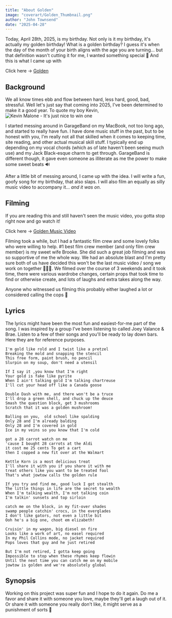 ```yaml
---
title: "About Golden"
image: "coverart/Golden_Thumbnail.png"
author: "John Townsend"
date: "2025-04-28"
---
```


Today, April 28th, 2025, is my birthday. Not only is it my birthday, it's actually my golden birthday! What is a golden birthday? I guess it's when the day of the month of your birth aligns with the age you are turning... but that definition wasn't cutting it for me, I wanted something special 🎉 And this is what I came up with

Click here -> [Golden](https://jowtow.dev/music/golden)

## Background

We all know times ebb and flow between hard, less hard, good, bad, stressful. Well let's just say that coming into 2025, I've been determined to make it a good year. To quote my boy Kevin,
![Kevin Malone - It's just nice to win one](/blogphotos/kevin_malone.gif)

I started messing around in GarageBand on my MacBook, not too long ago, and started to really have fun. I have done music stuff in the past, but to be honest with you, I'm really not all that skilled when it comes to keeping time, site reading, and other actual musical skill stuff. I typically end up depending on my vocal chords (which as of late haven't been seeing much use) and my Jack Black-esque charm to get through. GarageBand is different though, it gave even someone as illiterate as me the power to make some sweet beats 🔊

After a little bit of messing around, I came up with the idea. I will write a fun, goofy song for my birthday, that also slaps. I will also film an equally as silly music video to accompany it... _and it was on_.

## Filming

If you are reading this and still haven't seen the music video, you gotta stop right now and go watch it!

Click here -> [Golden Music Video](https://youtu.be/twjHrQTQwPs?si=_tEUFoD2R4jYTZzs)

Filming took a while, but I had a fantastic film crew and some lovely folks who were willing to help. #1 best film crew member (and only film crew member) is my sweet wife Brooke. She did such a great job filming and was so supportive of me the whole way. We had an absolute blast and I'm pretty sure both of us have decided this won't be the last music video / song we work on together 😤😤😤. We filmed over the course of 3 weekends and it took time, there were various wardrobe changes, certain props that took time to find or otherwise create, and lots of laughs and extra takes along the way.

Anyone who witnessed us filming this probably either laughed a lot or considered calling the cops 🤣

## Lyrics

The lyrics might have been the most fun and easiest-for-me part of the song. I was inspired by a group I've been listening to called Joey Valance & Brae. Listen to a few of their songs and you'll be ready to lay down bars. Here they are for reference purposes.

```
I'm gold like rold and I twist like a pretzel
Breaking the mold and snapping the stencil
This free form, paint brush, no pencil
Slurpin on my soup, don't need a utensil

If I say it ,you know that I'm right
Your gold is fake like pyrite
When I ain't talking gold I'm talking chartreuse
I'll cut your head off like a Canada goose

Double Dash with me, and there won't be a truce
I'll drop a green shell, and chuck up the deuce
Smash the question block, get 3 mushrooms
Scratch that it was a golden mushroom!

Balling on you,  old school like spalding
Only 28 and I'm already balding
Only 28 and I'm covered in gold
Ice in my veins so you know that I'm cold

got a 28 carrot watch on me
'cause I bought 28 carrots at the Aldi
it cost me 25 cents To get a cart
then I copped a new fit over at the Walmart

Kettle Korn is a most delicious treat
I'll share it with you if you share it with me
treat others like you want to be treated fool
That's what jowtow calls the golden rule

If you try and find me, good luck I got stealth
The little things in life are the secret to wealth
When I'm talking wealth, I'm not talking coin
I'm talkin' sunsets and top sirloin

catch me on the block, in my fit-over shades
swamp people catchin' crocs, in the everglades
I don't like gators, not even a little bit
Ooh he's a big one, choot em elizabeth!

Cruisin' in my wagon, big diesel on fire
Looks like a work of art, no easel required
In my Phil Collins mode, no jacket required
Pops loves that guy and he just retired

But I'm not retired, I gotta keep going
Impossible to stop when these rhymes keep flowin
Until the next time you can catch me on my mobile
jowtow is golden and we're absolutely global
```

## Synopsis

Working on this project was super fun and I hope to do it again. Do me a favor and share it with someone you love, maybe they'll get a laugh out of it. Or share it with someone you really don't like, it might serve as a punishment of sorts 🤣
